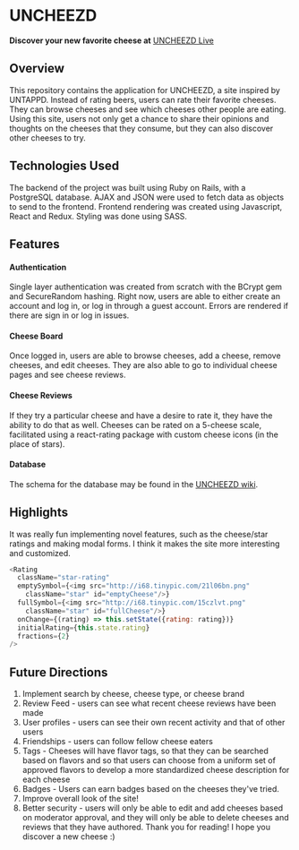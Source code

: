 # UNCHEEZD
**Discover your new favorite cheese at** [UNCHEEZD Live](https://uncheezd.herokuapp.com/#/)

## Overview
This repository contains the application for UNCHEEZD, a site inspired by UNTAPPD. Instead of rating beers, users can rate their favorite cheeses. They can browse cheeses and see which cheeses other people are eating. Using this site, users not only get a chance to share their opinions and thoughts on the cheeses that they consume, but they can also discover other cheeses to try.

## Technologies Used
The backend of the project was built using Ruby on Rails, with a PostgreSQL database. AJAX and JSON were used to fetch data as objects to send to the frontend. Frontend rendering was created using Javascript, React and Redux. Styling was done using SASS.
## Features
#### Authentication
Single layer authentication was created from scratch with the BCrypt gem and SecureRandom hashing. Right now, users are able to either create an account and log in, or log in through a guest account. Errors are rendered if there are sign in or log in issues.
#### Cheese Board
Once logged in, users are able to browse cheeses, add a cheese, remove cheeses, and edit cheeses. They are also able to go to individual cheese pages and see cheese reviews.
#### Cheese Reviews
If they try a particular cheese and have a desire to rate it, they have the ability to do that as well. Cheeses can be rated on a 5-cheese scale, facilitated using a react-rating package with custom cheese icons (in the place of stars).
#### Database
The schema for the database may be found in the [UNCHEEZD wiki](https://github.com/polkadotazn/UNCHEEZD/wiki).
## Highlights
It was really fun implementing novel features, such as the cheese/star ratings and making modal forms. I think it makes the site more interesting and customized.
```javascript
<Rating
  className="star-rating"
  emptySymbol={<img src="http://i68.tinypic.com/21l06bn.png"
    className="star" id="emptyCheese"/>}
  fullSymbol={<img src="http://i68.tinypic.com/15czlvt.png"
    className="star" id="fullCheese"/>}
  onChange={(rating) => this.setState({rating: rating})}
  initialRating={this.state.rating}
  fractions={2}
/>
```
## Future Directions
1. Implement search by cheese, cheese type, or cheese brand
2. Review Feed - users can see what recent cheese reviews have been made
3. User profiles - users can see their own recent activity and that of other users
4. Friendships - users can follow fellow cheese eaters
5. Tags - Cheeses will have flavor tags, so that they can be searched based on flavors and so that users can choose from a uniform set of approved flavors to develop a more standardized cheese description for each cheese
6. Badges - Users can earn badges based on the cheeses they've tried.
7. Improve overall look of the site!
8. Better security - users will only be able to edit and add cheeses based on moderator approval, and they will only be able to delete cheeses and reviews that they have authored.
Thank you for reading! I hope you discover a new cheese :)
